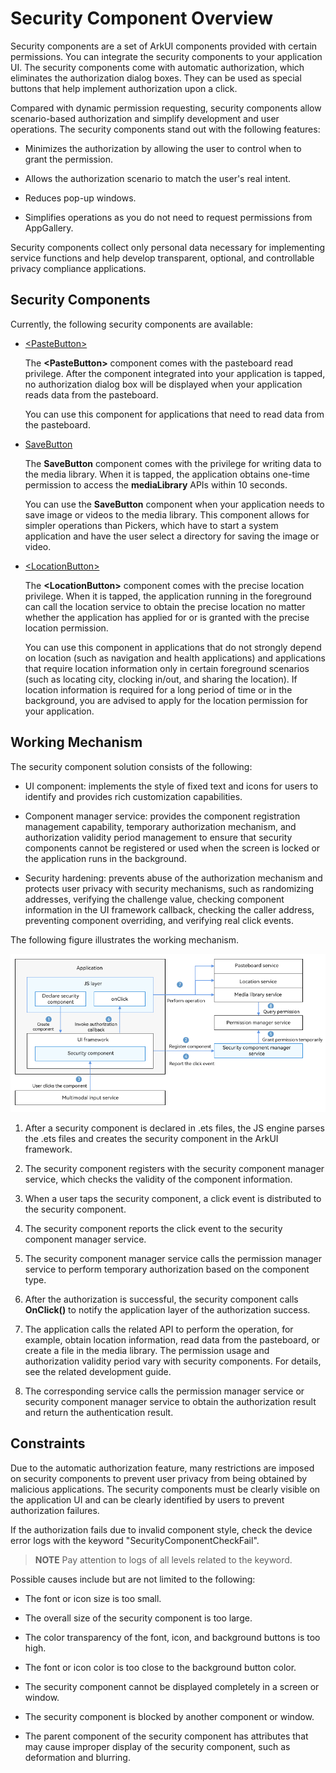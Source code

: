 # Security Component Overview


Security components are a set of ArkUI components provided with certain permissions. You can integrate the security components to your application UI. The security components come with automatic authorization, which eliminates the authorization dialog boxes. They can be used as special buttons that help implement authorization upon a click.


Compared with dynamic permission requesting, security components allow scenario-based authorization and simplify development and user operations. The security components stand out with the following features:


- Minimizes the authorization by allowing the user to control when to grant the permission.

- Allows the authorization scenario to match the user's real intent.

- Reduces pop-up windows.

- Simplifies operations as you do not need to request permissions from AppGallery.


Security components collect only personal data necessary for implementing service functions and help develop transparent, optional, and controllable privacy compliance applications.


## Security Components

Currently, the following security components are available:

- [\<PasteButton>](pastebutton.md)
  
  The **\<PasteButton>** component comes with the pasteboard read privilege. After the component integrated into your application is tapped, no authorization dialog box will be displayed when your application reads data from the pasteboard.

  You can use this component for applications that need to read data from the pasteboard.

- [SaveButton](savebutton.md)
  
  The **SaveButton** component comes with the privilege for writing data to the media library. When it is tapped, the application obtains one-time permission to access the **mediaLibrary** APIs within 10 seconds.

  You can use the **SaveButton** component when your application needs to save image or videos to the media library. This component allows for simpler operations than Pickers, which have to start a system application and have the user select a directory for saving the image or video.

- [\<LocationButton>](locationbutton.md)
  
  The **\<LocationButton>** component comes with the precise location privilege. When it is tapped, the application running in the foreground can call the location service to obtain the precise location no matter whether the application has applied for or is granted with the precise location permission.

  You can use this component in applications that do not strongly depend on location (such as navigation and health applications) and applications that require location information only in certain foreground scenarios (such as locating city, clocking in/out, and sharing the location). If location information is required for a long period of time or in the background, you are advised to apply for the location permission for your application.


## Working Mechanism

The security component solution consists of the following:

- UI component: implements the style of fixed text and icons for users to identify and provides rich customization capabilities.

- Component manager service: provides the component registration management capability, temporary authorization mechanism, and authorization validity period management to ensure that security components cannot be registered or used when the screen is locked or the application runs in the background.

- Security hardening: prevents abuse of the authorization mechanism and protects user privacy with security mechanisms, such as randomizing addresses, verifying the challenge value, checking component information in the UI framework callback, checking the caller address, preventing component overriding, and verifying real click events.

The following figure illustrates the working mechanism.

![](figures/security_component_workflow.png)


1. After a security component is declared in .ets files, the JS engine parses the .ets files and creates the security component in the ArkUI framework.

2. The security component registers with the security component manager service, which checks the validity of the component information.

3. When a user taps the security component, a click event is distributed to the security component.

4. The security component reports the click event to the security component manager service.

5. The security component manager service calls the permission manager service to perform temporary authorization based on the component type.

6. After the authorization is successful, the security component calls **OnClick()** to notify the application layer of the authorization success.

7. The application calls the related API to perform the operation, for example, obtain location information, read data from the pasteboard, or create a file in the media library.
   The permission usage and authorization validity period vary with security components. For details, see the related development guide.

8. The corresponding service calls the permission manager service or security component manager service to obtain the authorization result and return the authentication result.


## Constraints

Due to the automatic authorization feature, many restrictions are imposed on security components to prevent user privacy from being obtained by malicious applications. The security components must be clearly visible on the application UI and can be clearly identified by users to prevent authorization failures.

If the authorization fails due to invalid component style, check the device error logs with the keyword "SecurityComponentCheckFail".

> **NOTE**
> Pay attention to logs of all levels related to the keyword.

Possible causes include but are not limited to the following:

- The font or icon size is too small.

- The overall size of the security component is too large.

- The color transparency of the font, icon, and background buttons is too high.

- The font or icon color is too close to the background button color.

- The security component cannot be displayed completely in a screen or window.

- The security component is blocked by another component or window.

- The parent component of the security component has attributes that may cause improper display of the security component, such as deformation and blurring.
